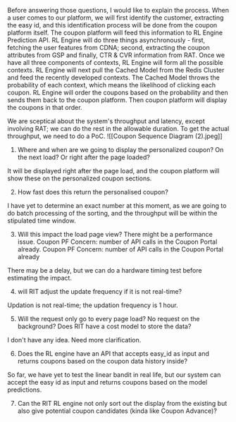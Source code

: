 Before answering those questions, I would like to explain the process. When a user comes to our platform, we will first identify the customer, extracting the easy id, and this identification process will be done from the coupon platform itself. The coupon platform will feed this information to RL Engine Prediction API. RL Engine will do three things asynchronously - first, fetching the user features from CDNA; second, extracting the coupon attributes from GSP and finally, CTR & CVR information from RAT. Once we have all three components of contexts, RL Engine will form all the possible contexts. RL Engine will next pull the Cached Model from the Redis Cluster and feed the recently developed contexts. The Cached Model throws the probability of each context, which means the likelihood of clicking each coupon. RL Engine will order the coupons based on the probability and then sends them back to the coupon platform. Then coupon platform will display the coupons in that order.

We are sceptical about the system's throughput and latency, except involving RAT; we can do the rest in the allowable duration. To get the actual throughput, we need to do a PoC.
![[Coupon Sequence Diagram (2).jpeg]]

1. Where and when are we going to display the personalized coupon? On the next load? Or right after the page loaded?

It will be displayed right after the page load, and the coupon platform will show these on the personalized coupon sections.

  

2. How fast does this return the personalised coupon?

I have yet to determine an exact number at this moment, as we are going to do batch processing of the sorting, and the throughput will be within the stipulated time window.

  

3. Will this impact the load page view? There might be a performance issue. Coupon PF Concern: number of API calls in the Coupon Portal already. Coupon PF Concern: number of API calls in the Coupon Portal already

There may be a delay, but we can do a hardware timing test before estimating the impact.

  

4. will RIT adjust the update frequency if it is not real-time?

Updation is not real-time; the updation frequency is 1 hour.

  

5. Will the request only go to every page load? No request on the background? Does RIT have a cost model to store the data?

I don't have any idea. Need more clarification.

  

6. Does the RL engine have an API that accepts easy_id as input and returns coupons based on the coupon data history inside?

So far, we have yet to test the linear bandit in real life, but our system can accept the easy id as input and returns coupons based on the model predictions.

7. Can the RIT RL engine not only sort out the display from the existing but also give potential coupon candidates (kinda like Coupon Advance)?